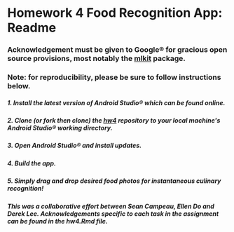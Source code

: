 # Homework 4 Food Recognition App: Readme

### Acknowledgement must be given to Google® for gracious open source provisions, most notably the [mlkit](https://github.com/firebase/quickstart-android) package.

### Note: for reproducibility, please be sure to follow instructions below.

##### 1. Install the latest version of Android Studio® which can be found online.

##### 2. Clone (or fork then clone) the [hw4](https://github.com/seancampeau/hw4) repository to your local machine's Android Studio® working directory.

##### 3. Open Android Studio® and install updates.

##### 4. Build the app. 

##### 5. Simply drag and drop desired food photos for instantaneous culinary recognition!






##### This was a collaborative effort between Sean Campeau, Ellen Do and Derek Lee. Acknowledgements specific to each task in the assignment can be found in the hw4.Rmd file.

